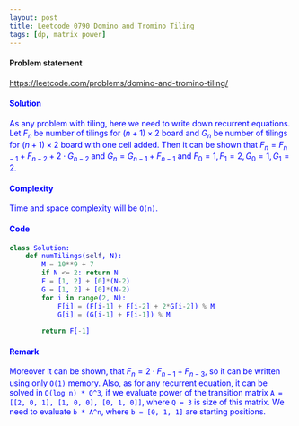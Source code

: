 ```yaml
---
layout: post
title: Leetcode 0790 Domino and Tromino Tiling
tags: [dp, matrix power]
---
```


#### Problem statement

<a href="https://leetcode.com/problems/domino-and-tromino-tiling/"> <font color = blue>https://leetcode.com/problems/domino-and-tromino-tiling/

#### Solution
As any problem with tiling, here we need to write down recurrent equations. Let $F_n$ be number of tilings for $(n+1)\times 2$ board and $G_n$ be number of tilings for $(n+1) \times 2$ board with one cell added. Then it can be shown that $F_n = F_{n-1} + F_{n-2} + 2\cdot G_{n-2}$ and $G_n = G_{n-1} + F_{n-1}$ and $F_0 = 1, F_1 = 2, G_0 = 1, G_1 = 2$. 

#### Complexity
Time and space complexity will be `O(n)`.

#### Code
```python
class Solution:
    def numTilings(self, N):
        M = 10**9 + 7
        if N <= 2: return N
        F = [1, 2] + [0]*(N-2)
        G = [1, 2] + [0]*(N-2)
        for i in range(2, N):
            F[i] = (F[i-1] + F[i-2] + 2*G[i-2]) % M
            G[i] = (G[i-1] + F[i-1]) % M
            
        return F[-1]
```

#### Remark
Moreover it can be shown, that $F_n = 2\cdot F_{n-1}+F_{n-3}$, so it can be written using only `O(1)` memory. Also, as for any recurrent equation, it can be solved in `O(log n) * Q^3`, if we evaluate power of the transition matrix `A = [[2, 0, 1], [1, 0, 0], [0, 1, 0]]`, where `Q = 3` is size of this matrix. We need to evaluate `b * A^n`, where `b = [0, 1, 1]` are starting positions.

